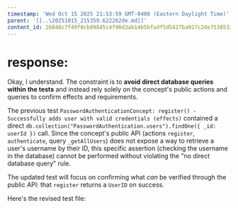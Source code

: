 ```yaml
---
timestamp: 'Wed Oct 15 2025 21:53:59 GMT-0400 (Eastern Daylight Time)'
parent: '[[..\20251015_215359.622262de.md]]'
content_id: 26848c7f49f0cb89845c4f90d3ab14b5bfadf5d5427ba927c2de75385335e5d2
---
```


# response:

Okay, I understand. The constraint is to **avoid direct database queries within the tests** and instead rely solely on the concept's public actions and queries to confirm effects and requirements.

The previous test `PasswordAuthenticationConcept: register() - Successfully adds user with valid credentials (effects)` contained a direct `db.collection("PasswordAuthentication.users").findOne({ _id: userId })` call. Since the concept's public API (actions `register`, `authenticate`, query `_getAllUsers`) does not expose a way to retrieve a user's username by their ID, this specific assertion (checking the username in the database) cannot be performed without violating the "no direct database query" rule.

The updated test will focus on confirming what *can* be verified through the public API: that `register` returns a `UserID` on success.

Here's the revised test file:
